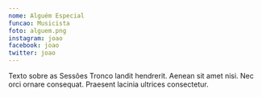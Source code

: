 ```yaml
---
nome: Alguém Especial
funcao: Musicista
foto: alguem.png
instagram: joao
facebook: joao
twitter: joao
---
```

Texto sobre as Sessões Tronco landit hendrerit. Aenean sit amet nisi. Nec orci ornare consequat. 
Praesent lacinia ultrices consectetur. 